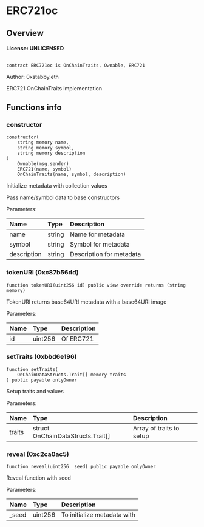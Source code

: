 # ERC721oc

## Overview

#### License: UNLICENSED

## 

```solidity
contract ERC721oc is OnChainTraits, Ownable, ERC721
```

Author: 0xstabby.eth

ERC721 OnChainTraits implementation
## Functions info

### constructor

```solidity
constructor(
    string memory name,
    string memory symbol,
    string memory description
)
    Ownable(msg.sender)
    ERC721(name, symbol)
    OnChainTraits(name, symbol, description)
```

Initialize metadata with collection values

Pass name/symbol data to base constructors

Parameters:

| Name        | Type   | Description               |
| :---------- | :----- | :------------------------ |
| name        | string | Name for metadata         |
| symbol      | string | Symbol for metadata       |
| description | string | Description for metadata  |

### tokenURI (0xc87b56dd)

```solidity
function tokenURI(uint256 id) public view override returns (string memory)
```

TokenURI returns base64URI metadata with a base64URI image


Parameters:

| Name | Type    | Description |
| :--- | :------ | :---------- |
| id   | uint256 | Of ERC721   |

### setTraits (0xbbd6e196)

```solidity
function setTraits(
    OnChainDataStructs.Trait[] memory traits
) public payable onlyOwner
```

Setup traits and values


Parameters:

| Name   | Type                              | Description              |
| :----- | :-------------------------------- | :----------------------- |
| traits | struct OnChainDataStructs.Trait[] | Array of traits to setup |

### reveal (0xc2ca0ac5)

```solidity
function reveal(uint256 _seed) public payable onlyOwner
```

Reveal function with seed


Parameters:

| Name  | Type    | Description                 |
| :---- | :------ | :-------------------------- |
| _seed | uint256 | To initialize metadata with |
